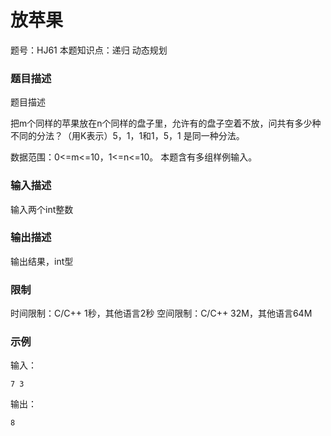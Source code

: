 # 放苹果

题号：HJ61
本题知识点：递归 动态规划

### 题目描述

题目描述

把m个同样的苹果放在n个同样的盘子里，允许有的盘子空着不放，问共有多少种不同的分法？（用K表示）5，1，1和1，5，1 是同一种分法。

数据范围：0<=m<=10，1<=n<=10。
本题含有多组样例输入。

### 输入描述

输入两个int整数

### 输出描述

输出结果，int型

### 限制

时间限制：C/C++ 1秒，其他语言2秒 
空间限制：C/C++ 32M，其他语言64M

### 示例

输入：
```
7 3
```

输出：
```
8
```